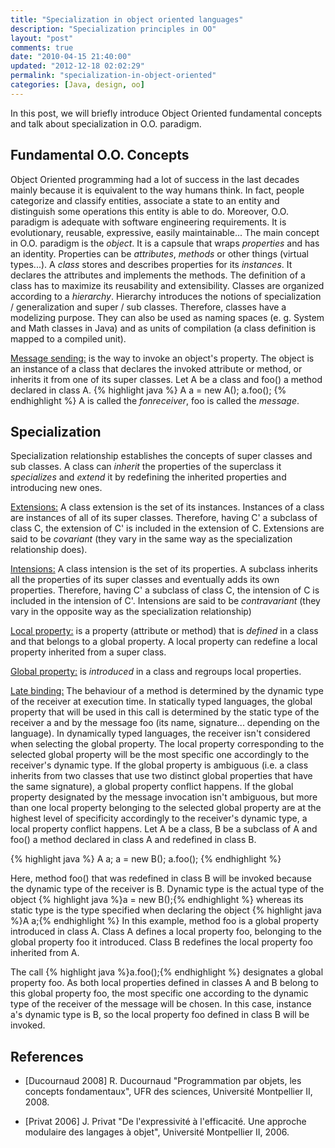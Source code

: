```yaml
---
title: "Specialization in object oriented languages"
description: "Specialization principles in OO"
layout: "post"
comments: true
date: "2010-04-15 21:40:00"
updated: "2012-12-18 02:02:29"
permalink: "specialization-in-object-oriented"
categories: [Java, design, oo]
---
```

In this post, we will briefly introduce Object Oriented fundamental concepts and talk about specialization in O.O. paradigm.

## Fundamental O.O. Concepts
Object Oriented programming had a lot of success in the last decades mainly because it is equivalent to the way humans think. In fact, people categorize and classify entities, associate a state to an entity and distinguish some operations this entity is able to do. Moreover, O.O. paradigm is adequate with software engineering requirements. It is evolutionary, reusable, expressive, easily maintainable...  The main concept in O.O. paradigm is the *object*.
It is a capsule that wraps *properties* and has an identity.
Properties can be *attributes*, *methods* or other things (virtual types...).
A *class* stores and describes properties for its *instances*.
It declares the attributes and implements the methods. The definition of a class has to maximize its reusability and extensibility.
Classes are organized according to a *hierarchy*.
Hierarchy introduces the notions of specialization / generalization and super / sub classes.
Therefore, classes have a modelizing purpose. They can also be used as naming spaces (e. g. System and Math classes in Java) and as units of compilation (a class definition is mapped to a compiled unit).

<u>Message sending:</u> is the way to invoke an object's property. The object is an instance of a class that declares the invoked attribute or method, or inherits it from one of its super classes.
Let A be a class and foo() a method declared in class A.
{% highlight java %}
A a = new A();
a.foo();
{% endhighlight %}
A is called the *fonreceiver*, foo is called the *message*.

## Specialization
Specialization relationship establishes the concepts of super classes and sub classes. A class can *inherit* the properties of the superclass it *specializes* and *extend* it by redefining the inherited properties and introducing new ones.

<u>Extensions:</u> A class extension is the set of its instances.
Instances of a class are instances of all of its super classes. Therefore, having C' a subclass of class C, the extension of C' is included in the extension of C. Extensions are said to be *covariant* (they vary in the same way as the specialization relationship does).

<u>Intensions:</u> A class intension is the set of its properties. A subclass inherits all the properties of its super classes and eventually adds its own properties. Therefore, having C' a subclass of class C, the intension of C is included in the intension of C'. Intensions are said to be *contravariant* (they vary in the opposite way as the specialization relationship)

<u>Local property:</u> is a property (attribute or method) that is *defined* in a class and that belongs to a global property. A local property can redefine a local property inherited from a super class.

<u>Global property:</u> is *introduced* in a class and regroups local properties.

<u>Late binding:</u> The behaviour of a method is determined by the dynamic type of the receiver at execution time.  In statically typed languages, the global property that will be used in this call is determined by the static type of the receiver a and by the message foo (its name, signature... depending on the language). In dynamically typed languages, the receiver isn't considered when selecting the global property. The local property corresponding to the selected global property will be the most specific one accordingly to the receiver's dynamic type.  If the global property is ambiguous (i.e. a class inherits from two classes that use two distinct global properties that have the same signature), a global property conflict happens.  If the global property designated by the message invocation isn't ambiguous, but more than one local property belonging to the selected global property are at the highest level of specificity accordingly to the receiver's dynamic type, a local property conflict happens.  Let A be a class, B be a subclass of A and foo() a method declared in class A and redefined in class B.

{% highlight java %}
A a;
a = new B();
a.foo();
{% endhighlight %}

Here, method foo() that was redefined in class B will be invoked because the dynamic type of the receiver is B. Dynamic type is the actual type of the object {% highlight java %}a = new B();{% endhighlight %} whereas its static type is the type specified when declaring the object {% highlight java %}A a;{% endhighlight %}
In this example, method foo is a global property introduced in class A. Class A defines a local property foo, belonging to the global property foo it introduced. Class B redefines the local property foo inherited from A. 

The call {% highlight java %}a.foo();{% endhighlight %} designates a global property foo. As both local properties defined in classes A and B belong to this global property foo, the most specific one according to the dynamic type of the receiver of the message will be chosen. In this case, instance a's dynamic type is B, so the local property foo defined in class B will be invoked.

## References
* [Ducournaud 2008] R. Ducournaud "Programmation par objets, les concepts fondamentaux", UFR des sciences, Université Montpellier II, 2008.

* [Privat 2006] J. Privat "De l'expressivité à l'efficacité. Une approche modulaire des langages à objet", Université Montpellier II, 2006.